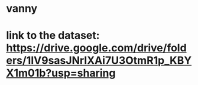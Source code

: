 # vanny

# link to the dataset: https://drive.google.com/drive/folders/1IV9sasJNrIXAi7U3OtmR1p_KBYX1m01b?usp=sharing